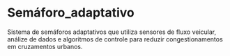 # Semáforo_adaptativo
Sistema de semáforos adaptativos que utiliza sensores de fluxo veicular, análize de dados e algoritmos de controle para reduzir congestionamentos em cruzamentos urbanos.
